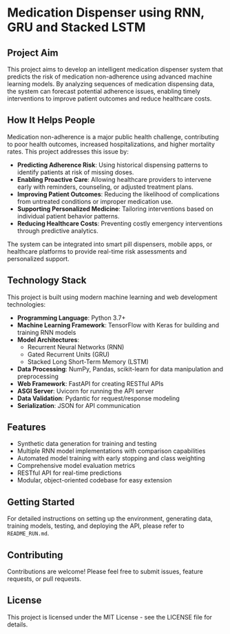 # Medication Dispenser using RNN, GRU and Stacked LSTM

## Project Aim

This project aims to develop an intelligent medication dispenser system that predicts the risk of medication non-adherence using advanced machine learning models. By analyzing sequences of medication dispensing data, the system can forecast potential adherence issues, enabling timely interventions to improve patient outcomes and reduce healthcare costs.

## How It Helps People

Medication non-adherence is a major public health challenge, contributing to poor health outcomes, increased hospitalizations, and higher mortality rates. This project addresses this issue by:

- **Predicting Adherence Risk**: Using historical dispensing patterns to identify patients at risk of missing doses.
- **Enabling Proactive Care**: Allowing healthcare providers to intervene early with reminders, counseling, or adjusted treatment plans.
- **Improving Patient Outcomes**: Reducing the likelihood of complications from untreated conditions or improper medication use.
- **Supporting Personalized Medicine**: Tailoring interventions based on individual patient behavior patterns.
- **Reducing Healthcare Costs**: Preventing costly emergency interventions through predictive analytics.

The system can be integrated into smart pill dispensers, mobile apps, or healthcare platforms to provide real-time risk assessments and personalized support.

## Technology Stack

This project is built using modern machine learning and web development technologies:

- **Programming Language**: Python 3.7+
- **Machine Learning Framework**: TensorFlow with Keras for building and training RNN models
- **Model Architectures**:
  - Recurrent Neural Networks (RNN)
  - Gated Recurrent Units (GRU)
  - Stacked Long Short-Term Memory (LSTM)
- **Data Processing**: NumPy, Pandas, scikit-learn for data manipulation and preprocessing
- **Web Framework**: FastAPI for creating RESTful APIs
- **ASGI Server**: Uvicorn for running the API server
- **Data Validation**: Pydantic for request/response modeling
- **Serialization**: JSON for API communication

## Features

- Synthetic data generation for training and testing
- Multiple RNN model implementations with comparison capabilities
- Automated model training with early stopping and class weighting
- Comprehensive model evaluation metrics
- RESTful API for real-time predictions
- Modular, object-oriented codebase for easy extension

## Getting Started

For detailed instructions on setting up the environment, generating data, training models, testing, and deploying the API, please refer to `README_RUN.md`.

## Contributing

Contributions are welcome! Please feel free to submit issues, feature requests, or pull requests.

## License

This project is licensed under the MIT License - see the LICENSE file for details.
